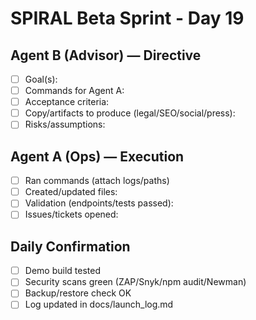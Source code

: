 # SPIRAL Beta Sprint - Day 19

## Agent B (Advisor) — Directive
- [ ] Goal(s):
- [ ] Commands for Agent A:
- [ ] Acceptance criteria:
- [ ] Copy/artifacts to produce (legal/SEO/social/press):
- [ ] Risks/assumptions:

## Agent A (Ops) — Execution
- [ ] Ran commands (attach logs/paths)
- [ ] Created/updated files:
- [ ] Validation (endpoints/tests passed):
- [ ] Issues/tickets opened:

## Daily Confirmation
- [ ] Demo build tested
- [ ] Security scans green (ZAP/Snyk/npm audit/Newman)
- [ ] Backup/restore check OK
- [ ] Log updated in docs/launch_log.md

